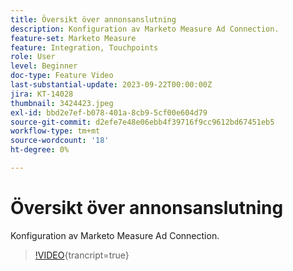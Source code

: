 ```yaml
---
title: Översikt över annonsanslutning
description: Konfiguration av Marketo Measure Ad Connection.
feature-set: Marketo Measure
feature: Integration, Touchpoints
role: User
level: Beginner
doc-type: Feature Video
last-substantial-update: 2023-09-22T00:00:00Z
jira: KT-14028
thumbnail: 3424423.jpeg
exl-id: bbd2e7ef-b078-401a-8cb9-5cf00e604d79
source-git-commit: d2efe7e48e06ebb4f39716f9cc9612bd67451eb5
workflow-type: tm+mt
source-wordcount: '18'
ht-degree: 0%

---
```


# Översikt över annonsanslutning

Konfiguration av Marketo Measure Ad Connection.

>[!VIDEO](https://video.tv.adobe.com/v/3424423/?learn=on){trancript=true}

